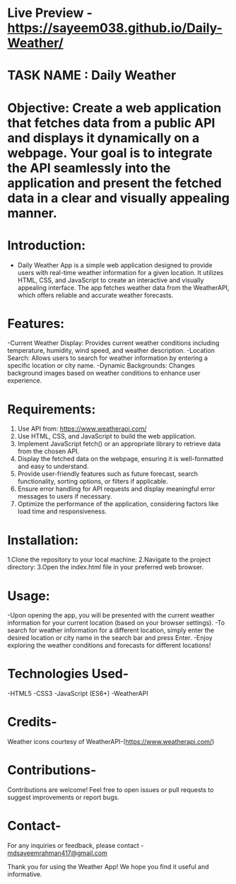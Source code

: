 # Live Preview - https://sayeem038.github.io/Daily-Weather/
# TASK NAME : Daily Weather
# Objective: Create a web application that fetches data from a public API and displays it dynamically on a webpage. Your goal is to integrate the API seamlessly into the application and present the fetched data in a clear and visually appealing manner.
# Introduction:
- Daily Weather App is a simple web application designed to provide users with real-time weather information for a given location. It utilizes HTML, CSS, and JavaScript to create an interactive and visually appealing interface. The app fetches weather data from the WeatherAPI, which offers reliable and accurate weather forecasts.
# Features:
-Current Weather Display: Provides current weather conditions including temperature, humidity, wind speed, and weather description.
-Location Search: Allows users to search for weather information by entering a specific location or city name.
-Dynamic Backgrounds: Changes background images based on weather conditions to enhance user experience.
# Requirements:
1. Use API from: https://www.weatherapi.com/
2. Use HTML, CSS, and JavaScript to build the web application.
3. Implement JavaScript fetch() or an appropriate library to retrieve data from the chosen
API.
4. Display the fetched data on the webpage, ensuring it is well-formatted and easy to
understand.
5. Provide user-friendly features such as future forecast, search functionality, sorting
options, or filters if applicable.
6. Ensure error handling for API requests and display meaningful error messages to users if
necessary.
7. Optimize the performance of the application, considering factors like load time and
responsiveness.
# Installation:
1.Clone the repository to your local machine:
2.Navigate to the project directory:
3.Open the index.html file in your preferred web browser.

# Usage:
-Upon opening the app, you will be presented with the current weather information for your current location (based on your browser settings).
-To search for weather information for a different location, simply enter the desired location or city name in the search bar and press Enter.
-Enjoy exploring the weather conditions and forecasts for different locations!

# Technologies Used-
-HTML5
-CSS3
-JavaScript (ES6+)
-WeatherAPI

# Credits-
Weather icons courtesy of WeatherAPI-(https://www.weatherapi.com/)

# Contributions-
Contributions are welcome! Feel free to open issues or pull requests to suggest improvements or report bugs.

# Contact-
For any inquiries or feedback, please contact - mdsayeemrahman417@gmail.com

Thank you for using the Weather App! We hope you find it useful and informative.

